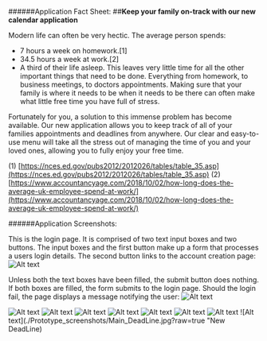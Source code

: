 ######Application Fact Sheet:
##**Keep your family on-track with our new calendar application**

Modern life can often be very hectic. The average person spends:
* 7 hours a week on homework.[1]
* 34.5 hours a week at work.[2]
* A third of their life asleep.
This leaves very little time for all the other important things that need to be done. Everything from homework, to business meetings, to doctors appointments. Making sure that your family is where it needs to be when it needs to be there can often make what little free time you have full of stress.

Fortunately for you, a solution to this immense problem has become available. Our new application allows you to keep track of all of your families appointments and deadlines from anywhere. Our clear and easy-to-use menu will take all the stress out of managing the time of you and your loved ones, allowing you to fully enjoy your free time.


(1) [https://nces.ed.gov/pubs2012/2012026/tables/table_35.asp](https://nces.ed.gov/pubs2012/2012026/tables/table_35.asp)
(2) [https://www.accountancyage.com/2018/10/02/how-long-does-the-average-uk-employee-spend-at-work/](https://www.accountancyage.com/2018/10/02/how-long-does-the-average-uk-employee-spend-at-work/)

######Application Screenshots:

This is the login page. It is comprised of two text input boxes and two buttons. The input boxes and the first button make up a form that processes a users login details. The second button links to the account creation page:
![Alt text](./Prototype_screenshots/Login.jpg?raw=true "Login Page")

Unless both the text boxes have been filled, the submit button does nothing. If both boxes  are filled, the form submits to the login page. Should the login fail, the page displays a message notifying the user:
![Alt text](./Prototype_screenshots/Login_Failed.jpg?raw=true "Login Failure")


![Alt text](./Prototype_screenshots/New_Account.jpg?raw=true "New Account Page")
![Alt text](./Prototype_screenshots/Main.jpg?raw=true "Main Page")
![Alt text](./Prototype_screenshots/Main_Changed_Month.jpg?raw=true "Display new Month")
![Alt text](./Prototype_screenshots/Main_Changed_User.jpg?raw=true "Display different Family Member")
![Alt text](./Prototype_screenshots/Main_Appointment_Prep.jpg?raw=true "Filling in the appointment form")
![Alt text](./Prototype_screenshots/Main_Appointment.jpg?raw=true "New Appointment")
![Alt text](./Prototype_screenshots/Main_DeadLine_Prep.jpg?raw=true "Filling in the deadline form")
![Alt text](./Prototype_screenshots/Main_DeadLine.jpg?raw=true "New DeadLine)


